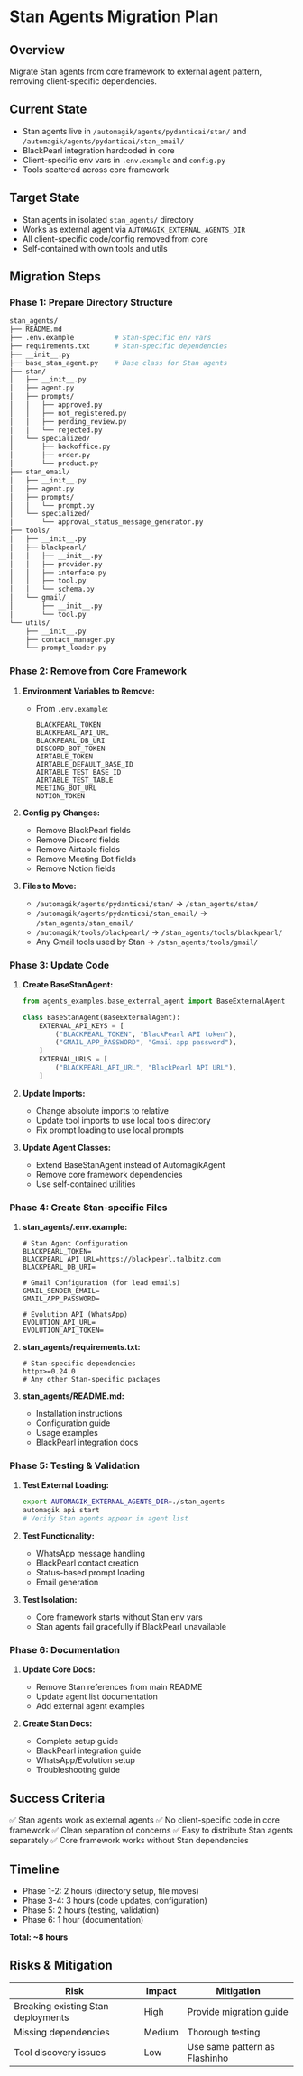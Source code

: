 # Stan Agents Migration Plan

## Overview
Migrate Stan agents from core framework to external agent pattern, removing client-specific dependencies.

## Current State
- Stan agents live in `/automagik/agents/pydanticai/stan/` and `/automagik/agents/pydanticai/stan_email/`
- BlackPearl integration hardcoded in core
- Client-specific env vars in `.env.example` and `config.py`
- Tools scattered across core framework

## Target State
- Stan agents in isolated `stan_agents/` directory
- Works as external agent via `AUTOMAGIK_EXTERNAL_AGENTS_DIR`
- All client-specific code/config removed from core
- Self-contained with own tools and utils

## Migration Steps

### Phase 1: Prepare Directory Structure
```bash
stan_agents/
├── README.md
├── .env.example          # Stan-specific env vars
├── requirements.txt      # Stan-specific dependencies
├── __init__.py
├── base_stan_agent.py    # Base class for Stan agents
├── stan/
│   ├── __init__.py
│   ├── agent.py
│   ├── prompts/
│   │   ├── approved.py
│   │   ├── not_registered.py
│   │   ├── pending_review.py
│   │   └── rejected.py
│   └── specialized/
│       ├── backoffice.py
│       ├── order.py
│       └── product.py
├── stan_email/
│   ├── __init__.py
│   ├── agent.py
│   ├── prompts/
│   │   └── prompt.py
│   └── specialized/
│       └── approval_status_message_generator.py
├── tools/
│   ├── __init__.py
│   ├── blackpearl/
│   │   ├── __init__.py
│   │   ├── provider.py
│   │   ├── interface.py
│   │   ├── tool.py
│   │   └── schema.py
│   └── gmail/
│       ├── __init__.py
│       └── tool.py
└── utils/
    ├── __init__.py
    ├── contact_manager.py
    └── prompt_loader.py
```

### Phase 2: Remove from Core Framework

1. **Environment Variables to Remove:**
   - From `.env.example`:
     ```
     BLACKPEARL_TOKEN
     BLACKPEARL_API_URL
     BLACKPEARL_DB_URI
     DISCORD_BOT_TOKEN
     AIRTABLE_TOKEN
     AIRTABLE_DEFAULT_BASE_ID
     AIRTABLE_TEST_BASE_ID
     AIRTABLE_TEST_TABLE
     MEETING_BOT_URL
     NOTION_TOKEN
     ```

2. **Config.py Changes:**
   - Remove BlackPearl fields
   - Remove Discord fields
   - Remove Airtable fields
   - Remove Meeting Bot fields
   - Remove Notion fields

3. **Files to Move:**
   - `/automagik/agents/pydanticai/stan/` → `/stan_agents/stan/`
   - `/automagik/agents/pydanticai/stan_email/` → `/stan_agents/stan_email/`
   - `/automagik/tools/blackpearl/` → `/stan_agents/tools/blackpearl/`
   - Any Gmail tools used by Stan → `/stan_agents/tools/gmail/`

### Phase 3: Update Code

1. **Create BaseStanAgent:**
   ```python
   from agents_examples.base_external_agent import BaseExternalAgent
   
   class BaseStanAgent(BaseExternalAgent):
       EXTERNAL_API_KEYS = [
           ("BLACKPEARL_TOKEN", "BlackPearl API token"),
           ("GMAIL_APP_PASSWORD", "Gmail app password"),
       ]
       EXTERNAL_URLS = [
           ("BLACKPEARL_API_URL", "BlackPearl API URL"),
       ]
   ```

2. **Update Imports:**
   - Change absolute imports to relative
   - Update tool imports to use local tools directory
   - Fix prompt loading to use local prompts

3. **Update Agent Classes:**
   - Extend BaseStanAgent instead of AutomagikAgent
   - Remove core framework dependencies
   - Use self-contained utilities

### Phase 4: Create Stan-specific Files

1. **stan_agents/.env.example:**
   ```env
   # Stan Agent Configuration
   BLACKPEARL_TOKEN=
   BLACKPEARL_API_URL=https://blackpearl.talbitz.com
   BLACKPEARL_DB_URI=
   
   # Gmail Configuration (for lead emails)
   GMAIL_SENDER_EMAIL=
   GMAIL_APP_PASSWORD=
   
   # Evolution API (WhatsApp)
   EVOLUTION_API_URL=
   EVOLUTION_API_TOKEN=
   ```

2. **stan_agents/requirements.txt:**
   ```
   # Stan-specific dependencies
   httpx>=0.24.0
   # Any other Stan-specific packages
   ```

3. **stan_agents/README.md:**
   - Installation instructions
   - Configuration guide
   - Usage examples
   - BlackPearl integration docs

### Phase 5: Testing & Validation

1. **Test External Loading:**
   ```bash
   export AUTOMAGIK_EXTERNAL_AGENTS_DIR=./stan_agents
   automagik api start
   # Verify Stan agents appear in agent list
   ```

2. **Test Functionality:**
   - WhatsApp message handling
   - BlackPearl contact creation
   - Status-based prompt loading
   - Email generation

3. **Test Isolation:**
   - Core framework starts without Stan env vars
   - Stan agents fail gracefully if BlackPearl unavailable

### Phase 6: Documentation

1. **Update Core Docs:**
   - Remove Stan references from main README
   - Update agent list documentation
   - Add external agent examples

2. **Create Stan Docs:**
   - Complete setup guide
   - BlackPearl integration guide
   - WhatsApp/Evolution setup
   - Troubleshooting guide

## Success Criteria

✅ Stan agents work as external agents
✅ No client-specific code in core framework
✅ Clean separation of concerns
✅ Easy to distribute Stan agents separately
✅ Core framework works without Stan dependencies

## Timeline

- Phase 1-2: 2 hours (directory setup, file moves)
- Phase 3-4: 3 hours (code updates, configuration)
- Phase 5: 2 hours (testing, validation)
- Phase 6: 1 hour (documentation)

**Total: ~8 hours**

## Risks & Mitigation

| Risk | Impact | Mitigation |
|------|--------|------------|
| Breaking existing Stan deployments | High | Provide migration guide |
| Missing dependencies | Medium | Thorough testing |
| Tool discovery issues | Low | Use same pattern as Flashinho |
